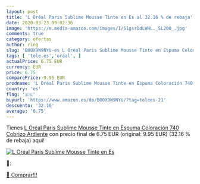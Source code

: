 ```yaml
---
layout: post
title: 'L Oréal Paris Sublime Mousse Tinte en Es al 32.16 % de rebaja'
date: 2020-03-23 09:02:36
image: 'https://m.media-amazon.com/images/I/51gsrDdLWHL._SL200_.jpg'
comments: true
category: ofertas
author: ring
slug: 'B00X9W9NYU-es L Oréal Paris Sublime Mousse Tinte en Espuma Coloración...'
tags: [ 'tole.es','oréal', ]
actualPrice: 6.75 EUR
currency: EUR
price: 6.75
comparePrice: 9.95 EUR
prodname: 'L Oréal Paris Sublime Mousse Tinte en Espuma Coloración 740 Cobrizo Ardiente'
country: 'es'
flag: '🇪🇸'
buyurl: 'https://www.amazon.es/dp/B00X9W9NYU/?tag=tolees-21'
descuento: '32.16'
average: '6.75'
---
```


Tienes [L Oréal Paris Sublime Mousse Tinte en Espuma Coloración 740 Cobrizo Ardiente](https://www.amazon.es/dp/B00X9W9NYU/?tag=tolees-21) con precio final de  6.75 EUR (original: 9.95 EUR) (32.16 %  de rebaja) aqui!

[![L Oréal Paris Sublime Mousse Tinte en Es](https://m.media-amazon.com/images/I/51gsrDdLWHL._SL200_.jpg)](https://www.amazon.es/dp/B00X9W9NYU/?tag=tolees-21)

🔎:


[🛒 Comprar!!!](https://www.amazon.es/dp/B00X9W9NYU/?tag=tolees-21)
